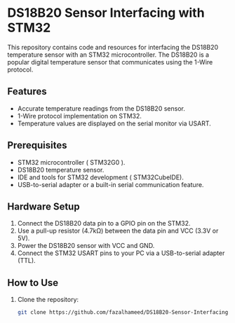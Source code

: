 # DS18B20 Sensor Interfacing with STM32

This repository contains code and resources for interfacing the DS18B20 temperature sensor with an STM32 microcontroller. The DS18B20 is a popular digital temperature sensor that communicates using the 1-Wire protocol.

## Features
- Accurate temperature readings from the DS18B20 sensor.
- 1-Wire protocol implementation on STM32.
- Temperature values are displayed on the serial monitor via USART.

## Prerequisites
- STM32 microcontroller ( STM32G0 ).
- DS18B20 temperature sensor.
- IDE and tools for STM32 development ( STM32CubeIDE).
- USB-to-serial adapter or a built-in serial communication feature.

## Hardware Setup
1. Connect the DS18B20 data pin to a GPIO pin on the STM32.
2. Use a pull-up resistor (4.7kΩ) between the data pin and VCC (3.3V or 5V).
3. Power the DS18B20 sensor with VCC and GND.
4. Connect the STM32 USART pins to your PC via a USB-to-serial adapter (TTL).

## How to Use
1. Clone the repository:
   ```bash
   git clone https://github.com/fazalhameed/DS18B20-Sensor-Interfacing-with-STM32.git

